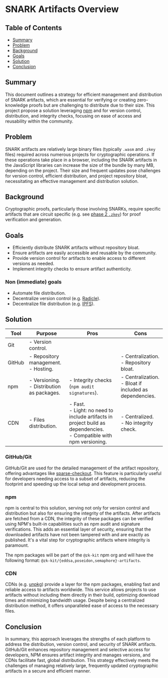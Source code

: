 # SNARK Artifacts Overview

## Table of Contents

- [Summary](#Summary)
- [Problem](#Problem)
- [Background](#Background)
- [Goals](#Goals)
- [Solution](#Solution)
- [Conclusion](#Conclusion)

## Summary

This document outlines a strategy for efficient management and distribution of SNARK artifacts, which are essential for verifying or creating zero-knowledge proofs but are challenging to distribute due to their size.
This project propose a solution leveraging [npm](https://www.npmjs.com/) and for version control, distribution, and integrity checks, focusing on ease of access and reusability within the community.

## Problem

SNARK artifacts are relatively large binary files (typically `.wasm` and `.zkey` files) required across numerous projects for cryptographic operations. If these operations take place in a browser, including the SNARK artifacts in the JavaScript libraries can increase the size of the bundle by many MB, depending on the project.
Their size and frequent updates pose challenges for version control, efficient distribution, and project repository bloat, necessitating an effective management and distribution solution.

## Background

Cryptographic proofs, particularly those involving SNARKs, require specific artifacts that are circuit specific (e.g. see [phase 2 `.zkey`](https://docs.circom.io/getting-started/proving-circuits/#phase-2)) for proof verification and generation.

## Goals

- Efficiently distribute SNARK artifacts without repository bloat.
- Ensure artifacts are easily accessible and reusable by the community.
- Provide version control for artifacts to enable access to different versions as needed.
- Implement integrity checks to ensure artifact authenticity.

### Non (immediate) goals

- Automate file distribution.
- Decentralize version control (e.g. [Radicle](https://radicle.xyz)).
- Decentralize file distribution (e.g. [IPFS](https://www.ipfs.tech)).

## Solution

| Tool   | Purpose                                      | Pros                                                                                                                    | Cons                                                      |
| ------ | -------------------------------------------- | ----------------------------------------------------------------------------------------------------------------------- | --------------------------------------------------------- |
| Git    | - Version control.                           |                                                                                                                         |                                                           |
| GitHub | - Repository management.<br>- Hosting.       |                                                                                                                         | - Centralization.<br>- Repository bloat.                  |
| npm    | - Versioning.<br>- Distribution as packages. | - Integrity checks (`npm audit signatures`).                                                                            | - Centralization.<br>- Bloat if included as dependencies. |
| CDN    | - Files distribution.                        | - Fast.<br>- Light: no need to include artifacts in project build as dependencies.<br>- Compatible with npm versioning. | - Centralized.<br>- No integrity check.                   |

### GitHub/Git

GitHub/Git are used for the detailed management of the artifact repository, offering advantages like [sparse-checkout](https://git-scm.com/docs/git-sparse-checkout). This feature is particularly useful for developers needing access to a subset of artifacts, reducing the footprint and speeding up the local setup and development process.

### npm

npm is central to this solution, serving not only for version control and distribution but also for ensuring the integrity of the artifacts. After artifacts are fetched from a CDN, the integrity of these packages can be verified using NPM's built-in capabilities such as npm audit and signature verifications. This adds an essential layer of security, ensuring that the downloaded artifacts have not been tampered with and are exactly as published. It's a vital step for cryptographic artifacts where integrity is paramount.

The npm packages will be part of the `@zk-kit` npm org and will have the following format: `@zk-kit/{eddsa,poseidon,semaphore}-artifacts`.

### CDN

CDNs (e.g. [unpkg](https://unpkg.com)) provide a layer for the npm packages, enabling fast and reliable access to artifacts worldwide. This service allows projects to use artifacts without including them directly in their build, optimizing download times and minimizing bandwidth usage. Despite being a centralized distribution method, it offers unparalleled ease of access to the necessary files.

## Conclusion

In summary, this approach leverages the strengths of each platform to address the distribution, version control, and security of SNARK artifacts. GitHub/Git enhances repository management and selective access for developers, NPM ensures artifact integrity and manages versions, and CDNs facilitate fast, global distribution. This strategy effectively meets the challenges of managing relatively large, frequently updated cryptographic artifacts in a secure and efficient manner.

